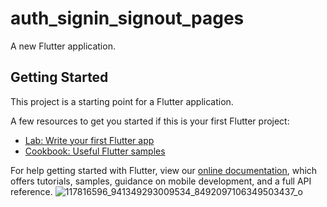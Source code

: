 # auth_signin_signout_pages

A new Flutter application.

## Getting Started

This project is a starting point for a Flutter application.

A few resources to get you started if this is your first Flutter project:

- [Lab: Write your first Flutter app](https://flutter.dev/docs/get-started/codelab)
- [Cookbook: Useful Flutter samples](https://flutter.dev/docs/cookbook)

For help getting started with Flutter, view our
[online documentation](https://flutter.dev/docs), which offers tutorials,
samples, guidance on mobile development, and a full API reference.
![117816596_941349293009534_8492097106349503437_o](https://user-images.githubusercontent.com/37310585/90724500-f75dba80-e2be-11ea-8cba-1819934c8536.jpg)
